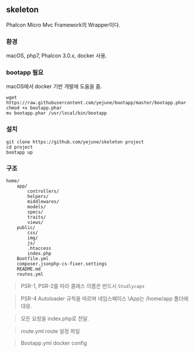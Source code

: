 ## skeleton

Phalcon Micro Mvc Framework의 Wrapper이다.


### 환경
macOS, php7, Phalcon 3.0.x, docker 사용.

### bootapp 필요
macOS에서 docker 기반 개발에 도움을 줌.
```
wget https://raw.githubusercontent.com/yejune/bootapp/master/bootapp.phar
chmod +x bootapp.phar
mv bootapp.phar /usr/local/bin/bootapp
```

### 설치
```
git clone https://github.com/yejune/skeleton project
cd project
bootapp up
```

### 구조
```
home/
    app/
        controllers/
        helpers/
        middlewares/
        models/
        specs/
        traits/
        views/
    public/
        css/
        img/
        js/
        .htaccess
        index.php
    Bootfile.yml
    composer.jsonphp-cs-fixer.settings
    README.md
    routes.yml
```

> PSR-1, PSR-2를 따라 클래스 이름은 반드시 `Studlycaps`

> PSR-4 Autoloader 규칙을 따르며 네임스페이스 \App는 /home/app 폴더에 대응.

> 모든 요청을 index.php로 전달.

> route.yml  route 설정 파일

> Bootapp.yml docker config